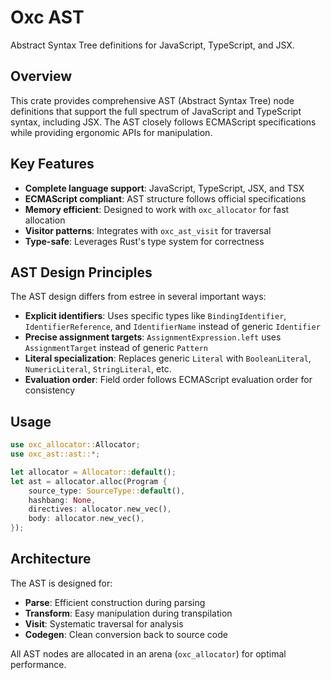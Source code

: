 # Oxc AST

Abstract Syntax Tree definitions for JavaScript, TypeScript, and JSX.

## Overview

This crate provides comprehensive AST (Abstract Syntax Tree) node definitions that support the full spectrum of JavaScript and TypeScript syntax, including JSX. The AST closely follows ECMAScript specifications while providing ergonomic APIs for manipulation.

## Key Features

- **Complete language support**: JavaScript, TypeScript, JSX, and TSX
- **ECMAScript compliant**: AST structure follows official specifications
- **Memory efficient**: Designed to work with `oxc_allocator` for fast allocation
- **Visitor patterns**: Integrates with `oxc_ast_visit` for traversal
- **Type-safe**: Leverages Rust's type system for correctness

## AST Design Principles

The AST design differs from estree in several important ways:

- **Explicit identifiers**: Uses specific types like `BindingIdentifier`, `IdentifierReference`, and `IdentifierName` instead of generic `Identifier`
- **Precise assignment targets**: `AssignmentExpression.left` uses `AssignmentTarget` instead of generic `Pattern`
- **Literal specialization**: Replaces generic `Literal` with `BooleanLiteral`, `NumericLiteral`, `StringLiteral`, etc.
- **Evaluation order**: Field order follows ECMAScript evaluation order for consistency

## Usage

```rust
use oxc_allocator::Allocator;
use oxc_ast::ast::*;

let allocator = Allocator::default();
let ast = allocator.alloc(Program {
    source_type: SourceType::default(),
    hashbang: None,
    directives: allocator.new_vec(),
    body: allocator.new_vec(),
});
```

## Architecture

The AST is designed for:

- **Parse**: Efficient construction during parsing
- **Transform**: Easy manipulation during transpilation
- **Visit**: Systematic traversal for analysis
- **Codegen**: Clean conversion back to source code

All AST nodes are allocated in an arena (`oxc_allocator`) for optimal performance.
